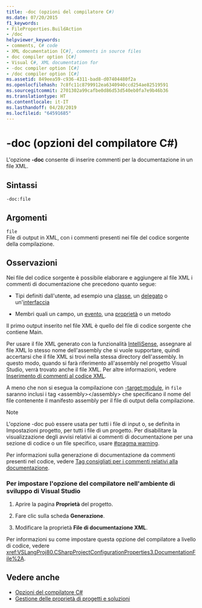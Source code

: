 ```yaml
---
title: -doc (opzioni del compilatore C#)
ms.date: 07/20/2015
f1_keywords:
- FileProperties.BuildAction
- /doc
helpviewer_keywords:
- comments, C# code
- XML documentation [C#], comments in source files
- doc compiler option [C#]
- Visual C#, XML documentation for
- -doc compiler option [C#]
- /doc compiler option [C#]
ms.assetid: 849eea59-c936-4311-bad8-d07404480f2a
ms.openlocfilehash: 7c8fc11c8799912ea6340940ccd254ae82519591
ms.sourcegitcommit: 2701302a99cafbe0d86d53d540eb0fa7e9b46b36
ms.translationtype: HT
ms.contentlocale: it-IT
ms.lasthandoff: 04/28/2019
ms.locfileid: "64591685"
---
```

# <a name="-doc-c-compiler-options"></a>-doc (opzioni del compilatore C#)
L'opzione **-doc** consente di inserire commenti per la documentazione in un file XML.  
  
## <a name="syntax"></a>Sintassi  
  
```console  
-doc:file  
```  
  
## <a name="arguments"></a>Argomenti  
 `file`  
 File di output in XML, con i commenti presenti nei file del codice sorgente della compilazione.  
  
## <a name="remarks"></a>Osservazioni  
 Nei file del codice sorgente è possibile elaborare e aggiungere al file XML i commenti di documentazione che precedono quanto segue:  
  
- Tipi definiti dall'utente, ad esempio una [classe](../../../csharp/language-reference/keywords/class.md), un [delegato](../../../csharp/language-reference/keywords/delegate.md) o un'[interfaccia](../../../csharp/language-reference/keywords/interface.md)  
  
- Membri quali un campo, un [evento](../../../csharp/language-reference/keywords/event.md), una [proprietà](../../../csharp/programming-guide/classes-and-structs/using-properties.md) o un metodo  
  
 Il primo output inserito nel file XML è quello del file di codice sorgente che contiene Main.  
  
 Per usare il file XML generato con la funzionalità [IntelliSense](/visualstudio/ide/using-intellisense), assegnare al file XML lo stesso nome dell'assembly che si vuole supportare, quindi accertarsi che il file XML si trovi nella stessa directory dell'assembly. In questo modo, quando si farà riferimento all'assembly nel progetto Visual Studio, verrà trovato anche il file XML. Per altre informazioni, vedere [Inserimento di commenti al codice XML](/visualstudio/ide/supplying-xml-code-comments).  
  
 A meno che non si esegua la compilazione con [-target:module](../../../csharp/language-reference/compiler-options/target-module-compiler-option.md), in `file` saranno inclusi i tag \<assembly>\</assembly> che specificano il nome del file contenente il manifesto assembly per il file di output della compilazione.  
  
> [!NOTE]
>  L'opzione -doc può essere usata per tutti i file di input o, se definita in Impostazioni progetto, per tutti i file di un progetto. Per disabilitare la visualizzazione degli avvisi relativi ai commenti di documentazione per una sezione di codice o un file specifico, usare [#pragma warning](../../../csharp/language-reference/preprocessor-directives/preprocessor-pragma-warning.md).  
  
 Per informazioni sulla generazione di documentazione da commenti presenti nel codice, vedere [Tag consigliati per i commenti relativi alla documentazione](../../../csharp/programming-guide/xmldoc/recommended-tags-for-documentation-comments.md).  
  
### <a name="to-set-this-compiler-option-in-the-visual-studio-development-environment"></a>Per impostare l'opzione del compilatore nell'ambiente di sviluppo di Visual Studio  
  
1. Aprire la pagina **Proprietà** del progetto.  
  
2. Fare clic sulla scheda **Generazione**.  
  
3. Modificare la proprietà **File di documentazione XML**.  
  
 Per informazioni su come impostare questa opzione del compilatore a livello di codice, vedere <xref:VSLangProj80.CSharpProjectConfigurationProperties3.DocumentationFile%2A>.  
  
## <a name="see-also"></a>Vedere anche

- [Opzioni del compilatore C#](../../../csharp/language-reference/compiler-options/index.md)
- [Gestione delle proprietà di progetti e soluzioni](/visualstudio/ide/managing-project-and-solution-properties)
